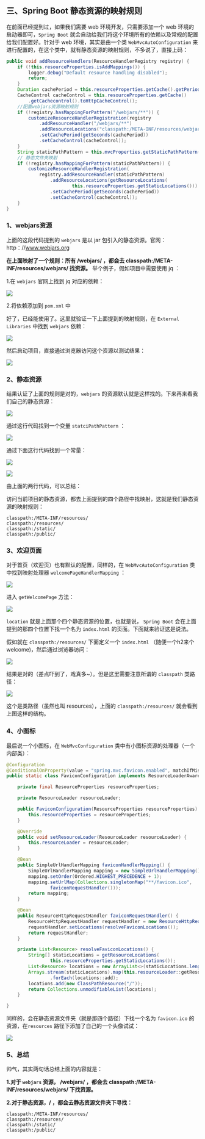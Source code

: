 ## 三、Spring Boot 静态资源的映射规则

在前面已经提到过，如果我们需要 web 环境开发，只需要添加一个 web 环境的启动器即可，`Spring Boot` 就会自动给我们将这个环境所有的依赖以及常规的配置给我们配置好。针对于 web 环境，其实是由一个类 `WebMvcAutoConfiguration` 来进行配置的，在这个类中，就有静态资源的映射规则，不多说了，直接上码：

```java
public void addResourceHandlers(ResourceHandlerRegistry registry) {
	if (!this.resourceProperties.isAddMappings()) {
		logger.debug("Default resource handling disabled");
		return;
	}
	Duration cachePeriod = this.resourceProperties.getCache().getPeriod();
	CacheControl cacheControl = this.resourceProperties.getCache()
		.getCachecontrol().toHttpCacheControl();
	//配置webjars资源映射规则
	if (!registry.hasMappingForPattern("/webjars/**")) {
		customizeResourceHandlerRegistration(registry
			.addResourceHandler("/webjars/**")
			.addResourceLocations("classpath:/META-INF/resources/webjars/")
			.setCachePeriod(getSeconds(cachePeriod))
			.setCacheControl(cacheControl));
	}
	String staticPathPattern = this.mvcProperties.getStaticPathPattern();
	// 静态文件夹映射
	if (!registry.hasMappingForPattern(staticPathPattern)) {
		customizeResourceHandlerRegistration(
			registry.addResourceHandler(staticPathPattern)
				.addResourceLocations(getResourceLocations(
						this.resourceProperties.getStaticLocations()))
				.setCachePeriod(getSeconds(cachePeriod))
				.setCacheControl(cacheControl));
	}
}
```

### 1、webjars资源

上面的这段代码提到的 `webjars` 是以 jar 包引入的静态资源。官网：http：//www.webjars.org

**在上面映射了一个规则：所有 /webjars/ ，都会去 classpath:/META-INF/resources/webjars/ 找资源。** 举个例子，假如项目中需要使用 jq ：

1.在 `webjars` 官网上找到 jq 对应的依赖：

![](images/1554097538107.png)

2.将依赖添加到 `pom.xml` 中

好了，已经能使用了。这里就验证一下上面提到的映射规则，在 `External Libraries` 中找到 `webjars` 依赖：

![](images/1554098346342.png)

然后启动项目，直接通过浏览器访问这个资源以测试结果：

![](images/1554098671395.png)

### 2、静态资源

结果认证了上面的规则是对的，`webjars` 的资源默认就是这样找的。下来再来看我们自己的静态资源：

![](images/1554099097856.png)

通过这行代码找到一个变量 `statciPathPattern` ：

![](images/1554099004060.png)

通过下面这行代码找到一个常量：

![](images/1554099146701.png)

![](images/1554099173798.png)

由上面的两行代码，可以总结：

访问当前项目的静态资源，都去上面提到的四个路径中找映射，这就是我们静态资源的映射规则：

```
classpath:/META-INF/resources/
classpath:/resources/
classpath:/static/
classpath:/public/
```

### 3、欢迎页面

对于首页（欢迎页）也有默认的配置，同样的，在 `WebMvcAutoConfiguration` 类中找到映射处理器 `welcomePageHandlerMapping` ：

![](images/1554099819578.png)

进入 `getWelcomePage` 方法：

![](images\1554099907071.png)

`location` 就是上面那个四个静态资源的位置，也就是说， `Spring Boot` 会在上面提到的那四个位置下找一个名为 `index.html` 的页面。下面就来验证这是说法。

假如就在 `classpath:/resources/` 下面定义一个 `index.html` （随便一个h2来个welcome)，然后通过浏览器访问：

![](images/1554100187476.png)

结果是对的（差点吓到了，戏真多~）。但是这里需要注意所谓的 `classpath` 类路径：

![](images/1554100274218.png)

这个是类路径（虽然也叫 resources），上面的 `classpath:/resources/` 就会看到上图这样的结构。

### 4、小图标

最后说一个小图标，在 `WebMvcConfiguration` 类中有小图标资源的处理器（一个内部类）：

```java
@Configuration
@ConditionalOnProperty(value = "spring.mvc.favicon.enabled", matchIfMissing = true) 
public static class FaviconConfiguration implements ResourceLoaderAware {

	private final ResourceProperties resourceProperties;

	private ResourceLoader resourceLoader;

	public FaviconConfiguration(ResourceProperties resourceProperties) {
		this.resourceProperties = resourceProperties;
	}

	@Override
	public void setResourceLoader(ResourceLoader resourceLoader) {
		this.resourceLoader = resourceLoader;
	}

	@Bean
	public SimpleUrlHandlerMapping faviconHandlerMapping() {
		SimpleUrlHandlerMapping mapping = new SimpleUrlHandlerMapping();
		mapping.setOrder(Ordered.HIGHEST_PRECEDENCE + 1);
		mapping.setUrlMap(Collections.singletonMap("**/favicon.ico",
				faviconRequestHandler()));
		return mapping;
	}

	@Bean
	public ResourceHttpRequestHandler faviconRequestHandler() {
		ResourceHttpRequestHandler requestHandler = new ResourceHttpRequestHandler();
		requestHandler.setLocations(resolveFaviconLocations());
		return requestHandler;
	}

	private List<Resource> resolveFaviconLocations() {
		String[] staticLocations = getResourceLocations(
				this.resourceProperties.getStaticLocations());
		List<Resource> locations = new ArrayList<>(staticLocations.length + 1);
		Arrays.stream(staticLocations).map(this.resourceLoader::getResource)
				.forEach(locations::add);
		locations.add(new ClassPathResource("/"));
		return Collections.unmodifiableList(locations);
	}

}
```

同样的，会在静态资源文件夹（就是那四个路径）下找一个名为 `favicon.ico` 的资源，在`resources` 路径下添加了自己的一个头像试试：

![](images/1554101301852.png)

### 5、总结

帅气，其实两句话总结上面的内容就是：

**1.对于 `webjars` 资源， /webjars/ ，都会去 classpath:/META-INF/resources/webjars/ 下找资源。**

**2.对于静态资源，/ ，都会去静态资源文件夹下寻找：**

```
classpath:/META-INF/resources/
classpath:/resources/
classpath:/static/
classpath:/public/
```

